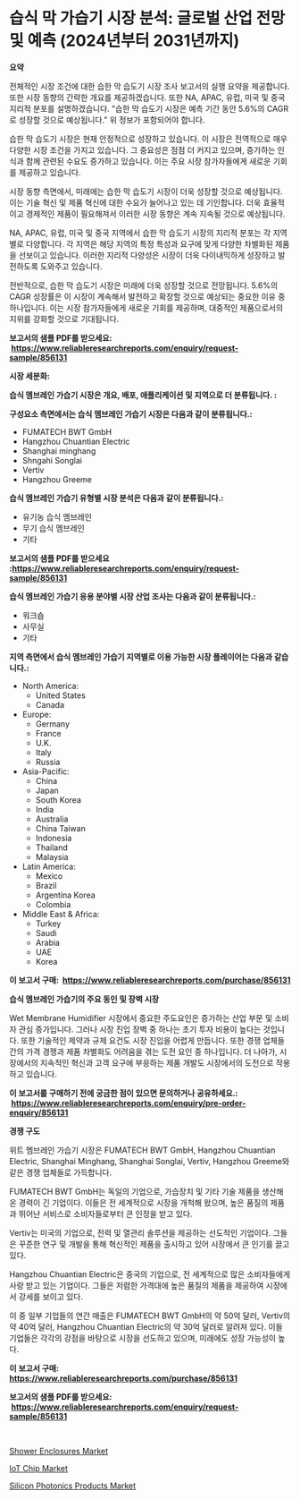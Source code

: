 <p><h1>습식 막 가습기 시장 분석: 글로벌 산업 전망 및 예측 (2024년부터 2031년까지)</h1></p><p><strong>요약</strong></p>
<p><p>전체적인 시장 조건에 대한 습한 막 습도기 시장 조사 보고서의 실행 요약을 제공합니다. 또한 시장 동향의 간략한 개요를 제공하겠습니다. 또한 NA, APAC, 유럽, 미국 및 중국 지리적 분포를 설명하겠습니다. "습한 막 습도기 시장은 예측 기간 동안 5.6%의 CAGR로 성장할 것으로 예상됩니다." 위 정보가 포함되어야 합니다.</p><p>습한 막 습도기 시장은 현재 안정적으로 성장하고 있습니다. 이 시장은 전역적으로 매우 다양한 시장 조건을 가지고 있습니다. 그 중요성은 점점 더 커지고 있으며, 증가하는 인식과 함께 관련된 수요도 증가하고 있습니다. 이는 주요 시장 참가자들에게 새로운 기회를 제공하고 있습니다.</p><p>시장 동향 측면에서, 미래에는 습한 막 습도기 시장이 더욱 성장할 것으로 예상됩니다. 이는 기술 혁신 및 제품 혁신에 대한 수요가 늘어나고 있는 데 기인합니다. 더욱 효율적이고 경제적인 제품이 필요해져서 이러한 시장 동향은 계속 지속될 것으로 예상됩니다.</p><p>NA, APAC, 유럽, 미국 및 중국 지역에서 습한 막 습도기 시장의 지리적 분포는 각 지역별로 다양합니다. 각 지역은 해당 지역의 특정 특성과 요구에 맞게 다양한 차별화된 제품을 선보이고 있습니다. 이러한 지리적 다양성은 시장이 더욱 다이내믹하게 성장하고 발전하도록 도와주고 있습니다.</p><p>전반적으로, 습한 막 습도기 시장은 미래에 더욱 성장할 것으로 전망됩니다. 5.6%의 CAGR 성장률은 이 시장이 계속해서 발전하고 확장할 것으로 예상되는 중요한 이유 중 하나입니다. 이는 시장 참가자들에게 새로운 기회를 제공하며, 대중적인 제품으로서의 지위를 강화할 것으로 기대됩니다.</p></p>
<p><strong>보고서의 샘플 PDF를 받으세요: &nbsp;<a href="https://www.reliableresearchreports.com/enquiry/request-sample/856131">https://www.reliableresearchreports.com/enquiry/request-sample/856131</a></strong></p>
<p><strong>시장 세분화:</strong></p>
<p><strong> 습식 멤브레인 가습기 시장은 개요, 배포, 애플리케이션 및 지역으로 더 분류됩니다. :</strong></p>
<p><strong>구성요소 측면에서는 습식 멤브레인 가습기 시장은 다음과 같이 분류됩니다.:</strong></p>
<p><ul><li>FUMATECH BWT GmbH</li><li>Hangzhou Chuantian Electric</li><li>Shanghai minghang</li><li>Shngahi Songlai</li><li>Vertiv</li><li>Hangzhou Greeme</li></ul></p>
<p><strong> 습식 멤브레인 가습기 유형별 시장 분석은 다음과 같이 분류됩니다.:</strong></p>
<p><ul><li>유기농 습식 멤브레인</li><li>무기 습식 멤브레인</li><li>기타</li></ul></p>
<p><strong>보고서의 샘플 PDF를 받으세요 :<a href="https://www.reliableresearchreports.com/enquiry/request-sample/856131">https://www.reliableresearchreports.com/enquiry/request-sample/856131</a></strong></p>
<p><strong> 습식 멤브레인 가습기 응용 분야별 시장 산업 조사는 다음과 같이 분류됩니다.:</strong></p>
<p><ul><li>워크숍</li><li>사무실</li><li>기타</li></ul></p>
<p><strong>지역 측면에서 습식 멤브레인 가습기 지역별로 이용 가능한 시장 플레이어는 다음과 같습니다.:</strong></p>
<p><ul>
    <li>
        North America:
        <ul>
            <li>United States</li>
            <li>Canada</li>
        </ul>
    </li>
    <li>
        Europe:
        <ul>
            <li>Germany</li>
            <li>France</li>
            <li>U.K.</li>
            <li>Italy</li>
            <li>Russia</li>
        </ul>
    </li>
    <li>
        Asia-Pacific:
        <ul>
            <li>China</li>
            <li>Japan</li>
            <li>South Korea</li>
            <li>India</li>
            <li>Australia</li>
            <li>China Taiwan</li>
            <li>Indonesia</li>
            <li>Thailand</li>
            <li>Malaysia</li>
        </ul>
    </li>
    <li>
        Latin America:
        <ul>
            <li>Mexico</li>
            <li>Brazil</li>
            <li>Argentina Korea</li>
            <li>Colombia</li>
        </ul>
    </li>
    <li>
        Middle East & Africa:
        <ul>
            <li>Turkey</li>
            <li>Saudi</li>
            <li>Arabia</li>
            <li>UAE</li>
            <li>Korea</li>
        </ul>
    </li>
    </ul></p>
<p><strong>이 보고서 구매: &nbsp;<a href="https://www.reliableresearchreports.com/purchase/856131">https://www.reliableresearchreports.com/purchase/856131</a></strong></p>
<p><strong>습식 멤브레인 가습기의 주요 동인 및 장벽 시장</strong></p>
<p><p>Wet Membrane Humidifier 시장에서 중요한 주도요인은 증가하는 산업 부문 및 소비자 관심 증가입니다. 그러나 시장 진입 장벽 중 하나는 초기 투자 비용이 높다는 것입니다. 또한 기술적인 제약과 규제 요건도 시장 진입을 어렵게 만듭니다. 또한 경쟁 업체들 간의 가격 경쟁과 제품 차별화도 어려움을 겪는 도전 요인 중 하나입니다. 더 나아가, 시장에서의 지속적인 혁신과 고객 요구에 부응하는 제품 개발도 시장에서의 도전으로 작용하고 있습니다.</p></p>
<p><strong>이 보고서를 구매하기 전에 궁금한 점이 있으면 문의하거나 공유하세요.: &nbsp;<a href="https://www.reliableresearchreports.com/enquiry/pre-order-enquiry/856131">https://www.reliableresearchreports.com/enquiry/pre-order-enquiry/856131</a></strong></p>
<p><strong>경쟁 구도</strong></p>
<p><p>위트 멤브레인 가습기 시장은 FUMATECH BWT GmbH, Hangzhou Chuantian Electric, Shanghai Minghang, Shanghai Songlai, Vertiv, Hangzhou Greeme와 같은 경쟁 업체들로 가득합니다. </p><p>FUMATECH BWT GmbH는 독일의 기업으로, 가습장치 및 기타 기술 제품을 생산해온 경력이 긴 기업이다. 이들은 전 세계적으로 시장을 개척해 왔으며, 높은 품질의 제품과 뛰어난 서비스로 소비자들로부터 큰 인정을 받고 있다. </p><p>Vertiv는 미국의 기업으로, 전력 및 열관리 솔루션을 제공하는 선도적인 기업이다. 그들은 꾸준한 연구 및 개발을 통해 혁신적인 제품을 출시하고 있어 시장에서 큰 인기를 끌고 있다. </p><p>Hangzhou Chuantian Electric은 중국의 기업으로, 전 세계적으로 많은 소비자들에게 사랑 받고 있는 기업이다. 그들은 저렴한 가격대에 높은 품질의 제품을 제공하여 시장에서 강세를 보이고 있다. </p><p>이 중 일부 기업들의 연간 매출은 FUMATECH BWT GmbH의 약 50억 달러, Vertiv의 약 40억 달러, Hangzhou Chuantian Electric의 약 30억 달러로 알려져 있다. 이들 기업들은 각각의 강점을 바탕으로 시장을 선도하고 있으며, 미래에도 성장 가능성이 높다.</p></p>
<p><strong>이 보고서 구매: &nbsp; <a href="https://www.reliableresearchreports.com/purchase/856131">https://www.reliableresearchreports.com/purchase/856131</a></strong></p>
<p><strong>보고서의 샘플 PDF를 받으세요: &nbsp;<a href="https://www.reliableresearchreports.com/enquiry/request-sample/856131">https://www.reliableresearchreports.com/enquiry/request-sample/856131</a></strong><strong></strong></p>
<p>&nbsp;</p>
<p><p><a href="https://butternut-bug-553.notion.site/Shower-Enclosures-Market-Challenges-Opportunities-and-Growth-Drivers-and-Major-Market-Players-for-4eb0650e24e44514b59df70640dffcf6">Shower Enclosures Market</a></p><p><a href="https://github.com/pizolina/Market-Research-Report-List-3/blob/main/iot-chip-market.md">IoT Chip Market</a></p><p><a href="https://github.com/danielneavesallisons03mba/Market-Research-Report-List-1/blob/main/silicon-photonics-products-market.md">Silicon Photonics Products Market</a></p></p>